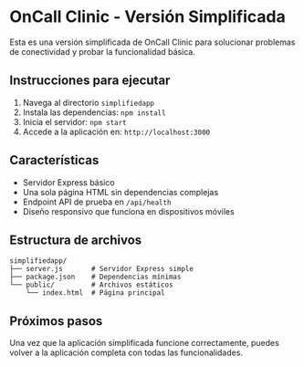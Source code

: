 # OnCall Clinic - Versión Simplificada

Esta es una versión simplificada de OnCall Clinic para solucionar problemas de conectividad y probar la funcionalidad básica.

## Instrucciones para ejecutar

1. Navega al directorio `simplifiedapp`
2. Instala las dependencias: `npm install`
3. Inicia el servidor: `npm start`
4. Accede a la aplicación en: `http://localhost:3000`

## Características

- Servidor Express básico
- Una sola página HTML sin dependencias complejas
- Endpoint API de prueba en `/api/health`
- Diseño responsivo que funciona en dispositivos móviles

## Estructura de archivos

```
simplifiedapp/
├── server.js       # Servidor Express simple
├── package.json    # Dependencias mínimas
└── public/         # Archivos estáticos
    └── index.html  # Página principal
```

## Próximos pasos

Una vez que la aplicación simplificada funcione correctamente, puedes volver a la aplicación completa con todas las funcionalidades.